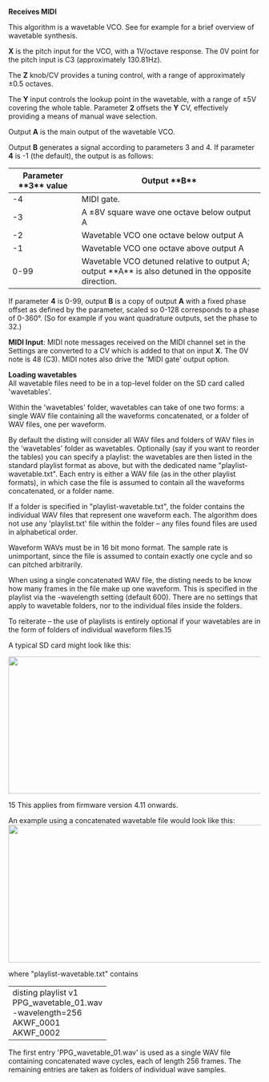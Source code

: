 
**Receives MIDI**

This algorithm is a wavetable VCO. See for example for a brief overview of wavetable synthesis.

**X** is the pitch input for the VCO, with a 1V/octave response. The 0V point for the pitch input is C3 (approximately
130.81Hz).

The **Z** knob/CV provides a tuning control, with a range of approximately ±0.5 octaves.

The **Y** input controls the lookup point in the wavetable, with a range of ±5V covering the whole table. Parameter **2**
offsets the **Y** CV, effectively providing a means of manual wave selection.

Output **A** is the main output of the wavetable VCO.

Output **B** generates a signal according to parameters 3 and 4. If parameter **4** is -1 (the default), the output is as
follows:

<table>
<thead>
<tr class="header">
<th><strong>Parameter **3** value</strong></th>
<th><strong>Output **B**</strong></th>
</tr>
</thead>
<tbody>
<tr class="odd">
<td>-4</td>
<td>MIDI gate.</td>
</tr>
<tr class="even">
<td>-3</td>
<td>A ±8V square wave one octave below output A</td>
</tr>
<tr class="odd">
<td>-2</td>
<td>Wavetable VCO one octave below output A</td>
</tr>
<tr class="even">
<td>-1</td>
<td>Wavetable VCO one octave above output A</td>
</tr>
<tr class="odd">
<td>0-99</td>
<td>Wavetable VCO detuned relative to output A; output **A** is also detuned in the opposite direction.</td>
</tr>
</tbody>
</table>

If parameter **4** is 0-99, output **B** is a copy of output **A** with a fixed phase offset as defined by the parameter, scaled so
0-128 corresponds to a phase of 0-360°. (So for example if you want quadrature outputs, set the phase to 32.)

**MIDI Input**: MIDI note messages received on the MIDI channel set in the Settings are converted to a CV which is added
to that on input **X**. The 0V note is 48 (C3). MIDI notes also drive the 'MIDI gate' output option.

**Loading wavetables**  
All wavetable files need to be in a top-level folder on the SD card
called 'wavetables'.

Within the 'wavetables' folder, wavetables can take of one two forms:
a single WAV file containing all the waveforms concatenated, or a
folder of WAV files, one per waveform.

By default the disting will consider all WAV files and folders of WAV
files in the 'wavetables' folder as wavetables. Optionally (say if you
want to reorder the tables) you can specify a playlist: the wavetables
are then listed in the standard playlist format as above, but with the
dedicated name "playlist-wavetable.txt". Each entry is either a WAV
file (as in the other playlist formats), in which case the file is
assumed to contain all the waveforms concatenated, or a folder name.

If a folder is specified in "playlist-wavetable.txt", the folder
contains the individual WAV files that represent one waveform each.
The algorithm does not use any 'playlist.txt' file within the folder –
any files found files are used in alphabetical order.

Waveform WAVs must be in 16 bit mono format. The sample rate is
unimportant, since the file is assumed to contain exactly one cycle
and so can pitched arbitrarily.

When using a single concatenated WAV file, the disting needs to be
know how many frames in the file make up one waveform. This is
specified in the playlist via the -wavelength setting (default 600).
There are no settings that apply to wavetable folders, nor to the
individual files inside the folders.

To reiterate – the use of playlists is entirely optional if your
wavetables are in the form of folders of individual waveform files.15

A typical SD card might look like this:

<img src="ef251f30afcb4aceb4f72b4bc9795a77/media/image8.png" style="width:6.69306in;height:2.85833in" />

15 This applies from firmware version 4.11 onwards.

An example using a concatenated wavetable file would look like this:  
<img src="ef251f30afcb4aceb4f72b4bc9795a77/media/image9.png" style="width:6.69306in;height:2.85833in" />

where "playlist-wavetable.txt" contains

<table>
<tbody>
<tr class="odd">
<td>disting playlist v1<br />
PPG_wavetable_01.wav<br />
-wavelength=256<br />
AKWF_0001<br />
AKWF_0002</td>
</tr>
</tbody>
</table>

The first entry 'PPG\_wavetable\_01.wav' is used as a single WAV file containing concatenated wave cycles, each of
length 256 frames. The remaining entries are taken as folders of individual wave samples.
